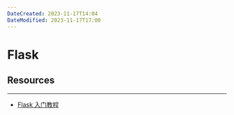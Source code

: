 ```yaml
---
DateCreated: 2023-11-17T14:04
DateModified: 2023-11-17T17:00
---
```

# Flask

## Resources
---
- [Flask 入门教程](https://tutorial.helloflask.com/)
